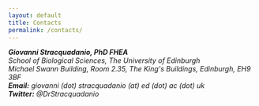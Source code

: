 ```yaml
---
layout: default
title: Contacts
permalink: /contacts/
---
```


<address>
<strong>Giovanni Stracquadanio, PhD FHEA</strong>
<br/>
School of Biological Sciences, The University of Edinburgh
<br/>
Michael Swann Building, Room 2.35, The King's Buildings, Edinburgh, EH9 3BF
<br/>
</address>
<address>
<strong>Email:</strong> giovanni (dot) stracquadanio (at) ed (dot) ac (dot) uk
<br/>
<strong>Twitter:</strong> &#64;DrStracquadanio
<br/>
</address>